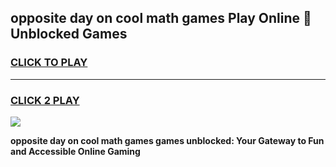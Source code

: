 
## opposite day on cool math games Play Online 👋 Unblocked Games
<h3>
<a href="https://news.freeplayer.one?title=opposite_day_on_cool_math_games&ref=17CMG">CLICK TO PLAY</a></h3>
<hr>

<h3>
<a href="https://news.freeplayer.one?title=opposite_day_on_cool_math_games&ref=17CMG">CLICK 2 PLAY</a>
  
</h3>

<a href="https://news.freeplayer.one?title=opposite_day_on_cool_math_games&ref=17CMG/"><img src="https://clearcache.store/games.png"></a>


**opposite day on cool math games games unblocked: Your Gateway to Fun and Accessible Online Gaming**

